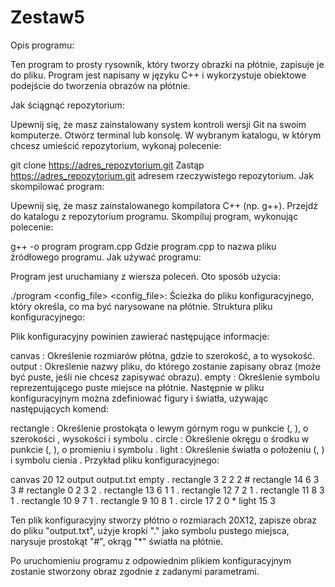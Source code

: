 # Zestaw5
Opis programu:

Ten program to prosty rysownik, który tworzy obrazki na płótnie, zapisuje je do pliku. Program jest napisany w języku C++ i wykorzystuje obiektowe podejście do tworzenia obrazów na płótnie.

Jak ściągnąć repozytorium:

Upewnij się, że masz zainstalowany system kontroli wersji Git na swoim komputerze.
Otwórz terminal lub konsolę.
W wybranym katalogu, w którym chcesz umieścić repozytorium, wykonaj polecenie:

git clone https://adres_repozytorium.git
Zastąp https://adres_repozytorium.git adresem rzeczywistego repozytorium.
Jak skompilować program:

Upewnij się, że masz zainstalowanego kompilatora C++ (np. g++).
Przejdź do katalogu z repozytorium programu.
Skompiluj program, wykonując polecenie:

g++ -o program program.cpp
Gdzie program.cpp to nazwa pliku źródłowego programu.
Jak używać programu:

Program jest uruchamiany z wiersza poleceń. Oto sposób użycia:

./program <config_file>
<config_file>: Ścieżka do pliku konfiguracyjnego, który określa, co ma być narysowane na płótnie.
Struktura pliku konfiguracyjnego:

Plik konfiguracyjny powinien zawierać następujące informacje:

canvas <width> <height>: Określenie rozmiarów płótna, gdzie <width> to szerokość, a <height> to wysokość.
output <filename>: Określenie nazwy pliku, do którego zostanie zapisany obraz (może być puste, jeśli nie chcesz zapisywać obrazu).
empty <symbol>: Określenie symbolu reprezentującego puste miejsce na płótnie.
Następnie w pliku konfiguracyjnym można zdefiniować figury i światła, używając następujących komend:

rectangle <x> <y> <width> <height> <symbol>: Określenie prostokąta o lewym górnym rogu w punkcie (<x>, <y>), o szerokości <width>, wysokości <height> i symbolu <symbol>.
circle <x> <y> <radius> <symbol>: Określenie okręgu o środku w punkcie (<x>, <y>), o promieniu <radius> i symbolu <symbol>.
light <x> <y> <shadowSymbol>: Określenie światła o położeniu (<x>, <y>) i symbolu cienia <shadowSymbol>.
Przykład pliku konfiguracyjnego:


canvas 20 12
output output.txt
empty .
rectangle 3 2 2 2 #
rectangle 14 6 3 3 #
rectangle 0 2 3 2 .
rectangle 13 6 1 1 .
rectangle 12 7 2 1 .
rectangle 11 8 3 1 .
rectangle 10 9 7 1 .
rectangle 9 10 8 1 .
circle 17 2 0 *
light 15 3


Ten plik konfiguracyjny stworzy płótno o rozmiarach 20X12, zapisze obraz do pliku "output.txt", użyje kropki "." jako symbolu pustego miejsca, narysuje prostokąt "#", okrąg "*" światła  na płótnie.

Po uruchomieniu programu z odpowiednim plikiem konfiguracyjnym zostanie stworzony obraz zgodnie z zadanymi parametrami.
